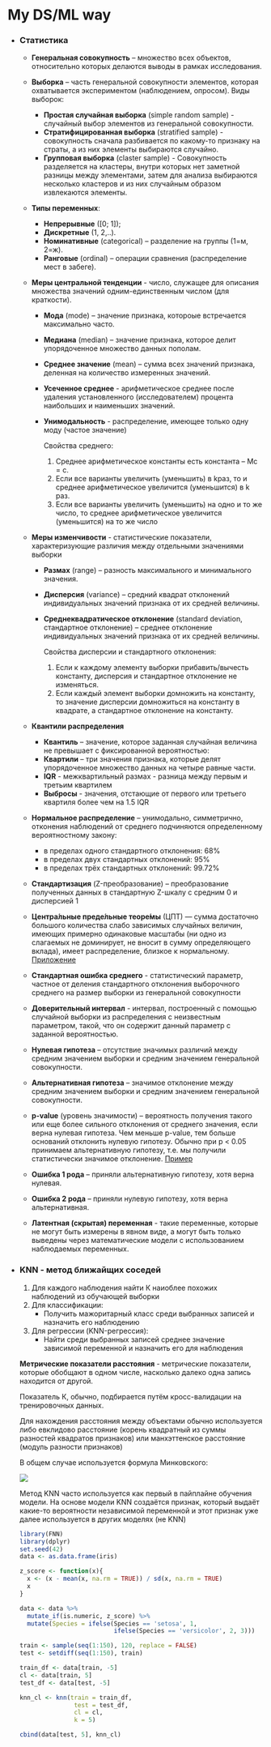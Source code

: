 # My DS/ML way

- ### **Статистика**
	- **Генеральная совокупность** – множество всех объектов, относительно которых делаются выводы в рамках исследования.

	- **Выборка** – часть генеральной совокупности элементов, которая охватывается экспериментом (наблюдением, опросом).
		Виды выборок:
		- **Простая случайная выборка** (simple random sample) - случайный выбор элементов из генеральной совокупности.
		- **Стратифицированная выборка** (stratified sample) - совокупность сначала разбивается по какому-то признаку на страты, а из них элементы выбираются случайно.
		- **Групповая выборка** (claster sample) - Совокупность разделяется на кластеры, внутри которых нет заметной разницы между элементами, затем для анализа выбираются несколько кластеров и из них случайным образом извлекаются элементы.

	- **Типы переменных**:
		- **Непрерывные** ([0; 1]);
		- **Дискретные** (1, 2,..).
		- **Номинативные** (categorical) – разделение на группы (1=м, 2=ж).
		- **Ранговые** (ordinal) – операции сравнения (распределение мест в забеге).

	- **Меры центральной тенденции** - число, служащее для описания множества значений одним-единственным числом (для краткости).
		- **Мода** (mode) – значение признака, котороые встречается максимально часто.
		- **Медиана** (median) – значение признака, которое делит упорядоченное множество данных пополам.
		- **Среднее значение** (mean) – сумма всех значений признака, деленная на количество измеренных значений.
		- **Усеченное среднее** - арифметическое среднее после удаления установленного (исследователем) процента наибольших и наименьших значений.
		- **Унимодальность** - распределение, имеющее только одну моду (частое значение)

		    Свойства среднего:
		    1. Среднее арифметическое константы есть константа – Мс = с.
			2. Если все варианты увеличить (уменьшить) в kраз, то и среднее арифметическое увеличится (уменьшится) в k раз.
			3. Если все варианты увеличить (уменьшить) на одно и то же число, то среднее арифметическое увеличится (уменьшится) на то же число

	- **Меры изменчивости** - статистические показатели, характеризующие различия между отдельными значениями выборки
		- **Размах** (range) – разность максимального и минимального значения.
		- **Дисперсия** (variance) – средний квадрат отклонений индивидуальных значений признака от их средней величины.
		- **Среднеквадратическое отклонение** (standard deviation, стандартное отклонение) – среднее отклонение индивидуальных значений признака от их средней величины.

		    Свойства дисперсии и стандартного отклонения:
			1. Если к каждому элементу выборки прибавить/вычесть константу, дисперсия и стандартное отклонение не изменяться.
			2. Если каждый элемент выборки домножить на константу, то значение дисперсии домножиться на константу в квадрате, а стандартное отклонение на константу.

	- **Квантили распределения**
		- **Квантиль** – значение, которое заданная случайная величина не превышает с фиксированной вероятностью:
		- **Квартили** – три значения признака, которые делят упорядоченное множество данных на четыре равные части.
		- **IQR** - межквартильный размах - разница между первым и третьим квартилем
		- **Выбросы** - значения, отстающие от первого или третьего квартиля более чем на 1.5 IQR

	- **Нормальное распределение** – унимодально, симметрично, отконения наблюдений от среднего подчиняются определенному вероятностному закону:
		- в пределах одного стандартного отклонения: 68%
		- в пределах двух стандартных отклонений: 95%
		- в пределах трёх стандартных отклонений: 99.72%

	- **Стандартизация** (Z-преобразование) – преобразование полученных данных в стандартную Z-шкалу с средним 0 и дисперсией 1

	- **Центра́льные преде́льные теоре́мы** (ЦПТ) — сумма достаточно большого количества слабо зависимых случайных величин, имеющих примерно одинаковые масштабы (ни одно из слагаемых не доминирует, не вносит в сумму определяющего вклада), имеет распределение, близкое к нормальному. [Приложение](https://gallery.shinyapps.io/CLT_mean/)

	- **Стандартная ошибка среднего** - статистический параметр, частное от деления стандартного отклонения выборочного среднего на размер выборки из генеральной совокупности

	- **Доверительный интервал** - интервал, построенный с помощью случайной выборки из распределения с неизвестным параметром, такой, что он содержит данный параметр с заданной вероятностью.

	- **Нулевая гипотеза**  – отсутствие значимых различий между средним значением выборки и средним значением генеральной совокупности.
	- **Альтернативная гипотеза** – значимое отклонение между средним значением выборки и средним значением генеральной совокупности.
	- **p-value** (уровень значимости) – вероятность получения такого или еще более сильного отклонения от среднего значения, если верна нулевая гипотеза. Чем меньше p-value, тем больше оснований отклонить нулевую гипотезу. Обычно при p < 0.05 принимаем альтернативную гипотезу, т.е. мы получили статистически значимое отклонение. [Пример](https://gallery.shinyapps.io/dist_calc/)
	- **Ошибка 1 рода** – приняли альтернативную гипотезу, хотя верна нулевая.
	- **Ошибка 2 рода** – приняли нулевую гипотезу, хотя верна альтернативная.
	
	- **Латентная (скрытая) переменная** - такие переменные, которые не могут быть измерены в явном виде, а могут быть только выведены через математические модели с использованием наблюдаемых переменных.

- ### **KNN - метод ближайщих соседей**

	1. Для каждого наблюдения найти К наиоблее похожих наблюдений из обучающей выборки
	2. Для классификации:
		- Получить мажоритарный класс среди выбранных записей и назначить его наблюдению
	3. Для регрессии (KNN-регрессия):
		- Найти среди выбранных записей среднее значение зависимой переменной и назначить его для наблюдения

	**Метрические показатели расстояния** - метрические показатели, которые обобщают в одном числе, насколько далеко одна запись находится от другой.

	Показатель К, обычно, подбирается путём кросс-валидации на тренировочных данных.

	Для нахождения расстояния между объектами обычно используется либо евклидово расстояние (корень квадратный из суммы разностей квадратов признаков) или манхэттенское расстояние (модуль разности признаков)


	В общем случае используется формула Минковского:
	
	<img  align="center" src = "https://render.githubusercontent.com/render/math?math=\rho(x,%20y)%20=%20(\sum^n_{i=1}%20\left|x_i%20-%20y_i\right|^p)^{1/p}">

	Метод KNN часто используется как первый в пайплайне обучения модели. На основе модели KNN создаётся признак, который выдаёт какие-то вероятности независимой переменной и этот признак уже далее используется в других моделях (не KNN)

	```r
	library(FNN)
	library(dplyr)
	set.seed(42)
	data <- as.data.frame(iris)
	
	z_score <- function(x){
	  x <- (x - mean(x, na.rm = TRUE)) / sd(x, na.rm = TRUE)
	  x
	}

	data <- data %>% 
	  mutate_if(is.numeric, z_score) %>% 
	  mutate(Species = ifelse(Species == 'setosa', 1, 
	                          ifelse(Species == 'versicolor', 2, 3)))

	train <- sample(seq(1:150), 120, replace = FALSE)
	test <- setdiff(seq(1:150), train)

	train_df <- data[train, -5]
	cl <- data[train, 5]
	test_df <- data[test, -5]

	knn_cl <- knn(train = train_df,
	               test = test_df,
	               cl = cl,
	               k = 5)

	cbind(data[test, 5], knn_cl)
	```
